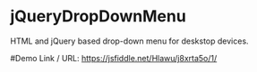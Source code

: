 # jQueryDropDownMenu
HTML and jQuery based drop-down menu for deskstop devices.

#Demo Link / URL:
https://jsfiddle.net/Hlawu/j8xrta5o/1/
